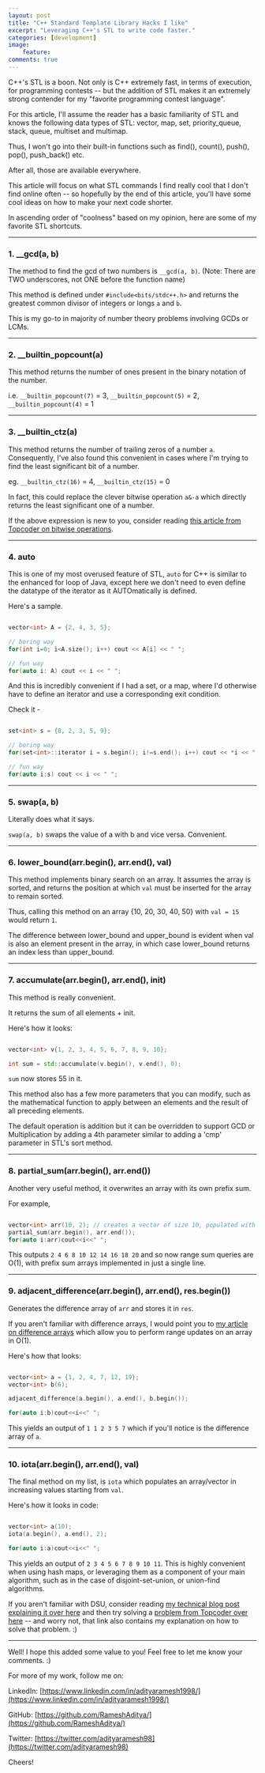 ```yaml
---
layout: post
title: "C++ Standard Template Library Hacks I like"
excerpt: "Leveraging C++'s STL to write code faster."
categories: [development]
image:
    feature: 
comments: true
---
```


C++'s STL is a boon. Not only is C++ extremely fast, in terms of execution, for programming contests -- but the addition of STL makes it an extremely strong contender for my "favorite programming contest language".

For this article, I'll assume the reader has a basic familiarity of STL and knows the following data types of STL: vector, map, set, priority_queue, stack, queue, multiset and multimap.

Thus, I won't go into their built-in functions such as find(), count(), push(), pop(), push_back() etc.

After all, those are available everywhere.

This article will focus on what STL commands I find really cool that I don't find online often -- so hopefully by the end of this article, you'll have some cool ideas on how to make your next code shorter.

In ascending order of "coolness" based on my opinion, here are some of my favorite STL shortcuts.

-------

### 1. __gcd(a, b)

The method to find the gcd of two numbers is `__gcd(a, b)`. (Note: There are TWO underscores, not ONE before the function name)

This method is defined under `#include<bits/stdc++.h>` and returns the greatest common divisor of integers or longs `a` and `b`.

This is my go-to in majority of number theory problems involving GCDs or LCMs.

--------

### 2. __builtin_popcount(a)

This method returns the number of ones present in the binary notation of the number.

i.e. `__builtin_popcount(7)` = 3, `__builtin_popcount(5)` = 2, `__builtin_popcount(4)` = 1

-------

### 3. __builtin_ctz(a)

This method returns the number of trailing zeros of a number `a`. Consequently, I've also found this convenient in cases where I'm trying to find the least significant bit of a number.

eg. `__builtin_ctz(16)` = 4, `__builtin_ctz(15)` = 0

In fact, this could replace the clever bitwise operation `a&-a` which directly returns the least significant one of a number.

If the above expression is new to you, consider reading [this article from Topcoder on bitwise operations](https://www.topcoder.com/community/competitive-programming/tutorials/a-bit-of-fun-fun-with-bits/).

-------

### 4. auto

This is one of my most overused feature of STL, `auto` for C++ is similar to the enhanced for loop of Java, except here we don't need to even define the datatype of the iterator as it AUTOmatically is defined.

Here's a sample.

```c++

vector<int> A = {2, 4, 3, 5};

// boring way
for(int i=0; i<A.size(); i++) cout << A[i] << " ";

// fun way
for(auto i: A) cout << i << " ";

```

And this is incredibly convenient if I had a set, or a map, where I'd otherwise have to define an iterator and use a corresponding exit condition.

Check it -

```c++

set<int> s = {8, 2, 3, 5, 9};

// boring way
for(set<int>::iterator i = s.begin(); i!=s.end(); i++) cout << *i << " ";

// fun way 
for(auto i:s) cout << i << " ";

```

-------------

### 5. swap(a, b)

Literally does what it says. 

`swap(a, b)` swaps the value of a with b and vice versa. Convenient.

--------------

### 6. lower_bound(arr.begin(), arr.end(), val)

This method implements binary search on an array. It assumes the array is sorted, and returns the position at which `val` must be inserted for the array to remain sorted.

Thus, calling this method on an array {10, 20, 30, 40, 50} with `val = 15` would return `1`.

The difference between lower_bound and upper_bound is evident when val is also an element present in the array, in which case lower_bound returns an index less than upper_bound.

----------------

### 7. accumulate(arr.begin(), arr.end(), init)

This method is really convenient. 

It returns the sum of all elements + init.

Here's how it looks:

```c++

vector<int> v{1, 2, 3, 4, 5, 6, 7, 8, 9, 10};

int sum = std::accumulate(v.begin(), v.end(), 0);

```

`sum` now stores 55 in it.

This method also has a few more parameters that you can modify, such as the mathematical function to apply between an elements and the result of all preceding elements.

The default operation is addition but it can be overridden to support GCD or Multiplication by adding a 4th parameter similar to adding a 'cmp' parameter in STL's sort method.

----------------------

### 8. partial_sum(arr.begin(), arr.end())

Another very useful method, it overwrites an array with its own prefix sum.

For example,

```c++

vector<int> arr(10, 2); // creates a vector of size 10, populated with values of 2
partial_sum(arr.begin(), arr.end());
for(auto i:arr)cout<<i<<" ";

```

This outputs `2 4 6 8 10 12 14 16 18 20` and so now range sum queries are O(1), with prefix sum arrays implemented in just a single line.

--------------

### 9. adjacent_difference(arr.begin(), arr.end(), res.begin())

Generates the difference array of `arr` and stores it in `res`.

If you aren't familiar with difference arrays, I would point you to [my article on difference arrays](/articles/2018-11/difference-arrays) which allow you to perform range updates on an array in O(1). 

Here's how that looks:

```c++

vector<int> a = {1, 2, 4, 7, 12, 19};
vector<int> b(6);

adjacent_difference(a.begin(), a.end(), b.begin());

for(auto i:b)cout<<i<<" ";

```

This yields an output of `1 1 2 3 5 7` which if you'll notice is the difference array of `a`.

--------------------

### 10. iota(arr.begin(), arr.end(), val)

The final method on my list, is `iota` which populates an array/vector in increasing values starting from `val`.

Here's how it looks in code:

```c++

vector<int> a(10);
iota(a.begin(), a.end(), 2);

for(auto i:a)cout<<i<<" ";

```

This yields an output of `2 3 4 5 6 7 8 9 10 11`. This is highly convenient when using hash maps, or leveraging them as a component of your main algorithm, such as in the case of disjoint-set-union, or union-find algorithms.

If you aren't familiar with DSU, consider reading [my technical blog post explaining it over here](/articles/2017-12/diving-into-disjoint-sets) and then try solving a [problem from Topcoder over here](/articles/2018-09/topcoder-weekly-tco-disjoint-set-union) -- and worry not, that link also contains my explanation on how to solve that problem. :)

--------------------------

Well! I hope this added some value to you! Feel free to let me know your comments. :)

For more of my work, follow me on:

LinkedIn: [https://www.linkedin.com/in/adityaramesh1998/](https://www.linkedin.com/in/adityaramesh1998/)

GitHub: [https://github.com/RameshAditya/](https://github.com/RameshAditya/)

Twitter: [https://twitter.com/adityaramesh98](https://twitter.com/adityaramesh98)

Cheers!